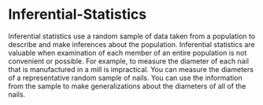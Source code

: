 # Inferential-Statistics

Inferential statistics use a random sample of data taken from a population to describe and make inferences about the population. Inferential statistics are valuable when examination of each member of an entire population is not convenient or possible. 
For example, to measure the diameter of each nail that is manufactured in a mill is impractical. 
You can measure the diameters of a representative random sample of nails. 
You can use the information from the sample to make generalizations about the diameters of all of the nails.
